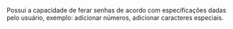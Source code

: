 Possui a capacidade de ferar senhas de acordo com específicações dadas pelo usuário, exemplo: adicionar números, adicionar caracteres especiais.
